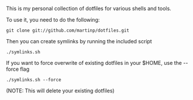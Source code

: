 This is my personal collection of dotfiles for various shells and tools.

To use it, you need to do the following:

    git clone git://github.com/martinp/dotfiles.git

Then you can create symlinks by running the included script

    ./symlinks.sh

If you want to force overwrite of existing dotfiles in your $HOME, use the --force flag

    ./symlinks.sh --force

(NOTE: This will delete your existing dotfiles)

